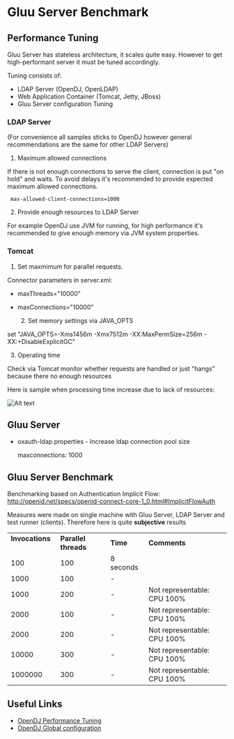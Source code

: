 # Gluu Server Benchmark

## Performance Tuning

Gluu Server has stateless architecture, it scales quite easy. However to get high-performant server it must be tuned accordingly.

Tuning consists of:

- LDAP Server (OpenDJ, OpenLDAP)
- Web Application Container (Tomcat, Jetty, JBoss)
- Gluu Server configuration Tuning

### LDAP Server

(For convenience all samples sticks to OpenDJ however general recommendations are the same for other LDAP Servers)

1. Maximum allowed connections

If there is not enough connections to serve the client, connection is put "on hold" and waits. To avoid delays it's recommended to provide expected maximum allowed connections.

```
 max-allowed-client-connections=1000
 ```

2. Provide enough resources to LDAP Server

For example OpenDJ use JVM for running, for high performance it's recommended to give enough memory via JVM system properties.

### Tomcat

  1. Set maxmimum for parallel requests.

Connector parameters in server.xml:

- maxThreads="10000"
- maxConnections="10000"

  2. Set memory settings via JAVA_OPTS

set "JAVA_OPTS=-Xms1456m -Xmx7512m -XX:MaxPermSize=256m -XX:+DisableExplicitGC"

  3. Operating time

Check via Tomcat monitor whether requests are handled or just "hangs" because there no enough resources

Here is sample when processing time increase due to lack of resources:

![Alt text](/img/benchmark/tomcatStatus.png "Tomcat status")

## Gluu Server

- oxauth-ldap.properties - Increase ldap connection pool size

    maxconnections: 1000


## Gluu Server Benchmark

Benchmarking based on Authentication Implicit Flow: http://openid.net/specs/openid-connect-core-1_0.html#ImplicitFlowAuth

Measures were made on single machine with Gluu Server, LDAP Server and test runner (clients). Therefore here is quite <b>subjective</b> results

<table>
  <tr>
    <td><b>Invocations &nbsp;&nbsp;</b></td>
    <td><b>Parallel threads &nbsp;&nbsp;</b></td>
    <td><b>Time</b></td>
    <td><b>Comments</b></td>
  </tr>
  <tr>
    <td>100</td>
    <td>100</td>
    <td>8 seconds </td>
    <td></td>
  </tr>
  <tr>
    <td>1000</td>
    <td>100</td>
    <td>-</td>
    <td></td>
  </tr>
  <tr>
    <td>1000</td>
    <td>200</td>
    <td>-</td>
    <td>Not representable: CPU 100%</td>
  </tr>
  <tr>
    <td>2000</td>
    <td>100</td>
    <td>-</td>
    <td>Not representable: CPU 100%</td>
  </tr>
  <tr>
    <td>2000</td>
    <td>200</td>
    <td>-</td>
    <td>Not representable: CPU 100%</td>
  </tr>
  <tr>
    <td>10000</td>
    <td>300</td>
    <td>-</td>
    <td>Not representable: CPU 100%</td>
  </tr>
  <tr>
    <td>1000000</td>
    <td>300</td>
    <td>-</td>
    <td>Not representable: CPU 100%</td>
  </tr>
</table>

## Useful Links

- [OpenDJ Performance Tuning](http://opendj.forgerock.org/opendj-server/doc/admin-guide/index/chap-tuning.html)
- [OpenDJ Global configuration](http://opendj.forgerock.org/opendj-server/configref/global.html#max-allowed-client-connections)

